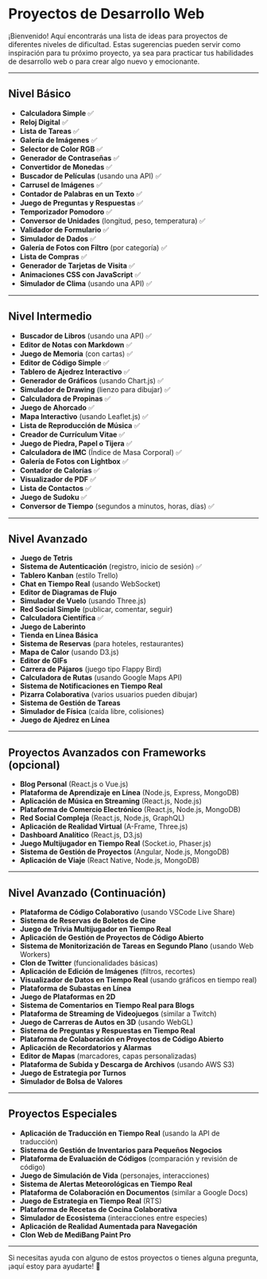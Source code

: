 # **Proyectos de Desarrollo Web**

¡Bienvenido! Aquí encontrarás una lista de ideas para proyectos de diferentes niveles de dificultad. Estas sugerencias pueden servir como inspiración para tu próximo proyecto, ya sea para practicar tus habilidades de desarrollo web o para crear algo nuevo y emocionante.

---

## **Nivel Básico**

- **Calculadora Simple** ✅ 
- **Reloj Digital** ✅
- **Lista de Tareas** ✅
- **Galería de Imágenes** ✅
- **Selector de Color RGB** ✅
- **Generador de Contraseñas** ✅
- **Convertidor de Monedas** ✅
- **Buscador de Películas** (usando una API) ✅
- **Carrusel de Imágenes** ✅
- **Contador de Palabras en un Texto** ✅
- **Juego de Preguntas y Respuestas** ✅
- **Temporizador Pomodoro** ✅
- **Conversor de Unidades** (longitud, peso, temperatura) ✅
- **Validador de Formulario** ✅
- **Simulador de Dados** ✅
- **Galería de Fotos con Filtro** (por categoría) ✅
- **Lista de Compras** ✅
- **Generador de Tarjetas de Visita** ✅
- **Animaciones CSS con JavaScript** ✅
- **Simulador de Clima** (usando una API) ✅

---

## **Nivel Intermedio**

- **Buscador de Libros** (usando una API) ✅
- **Editor de Notas con Markdown** ✅
- **Juego de Memoria** (con cartas) ✅
- **Editor de Código Simple** ✅
- **Tablero de Ajedrez Interactivo** ✅
- **Generador de Gráficos** (usando Chart.js) ✅
- **Simulador de Drawing** (lienzo para dibujar) ✅
- **Calculadora de Propinas** ✅
- **Juego de Ahorcado** ✅
- **Mapa Interactivo** (usando Leaflet.js) ✅
- **Lista de Reproducción de Música** ✅
- **Creador de Currículum Vitae** ✅
- **Juego de Piedra, Papel o Tijera** ✅
- **Calculadora de IMC** (Índice de Masa Corporal) ✅
- **Galería de Fotos con Lightbox** ✅
- **Contador de Calorías** ✅
- **Visualizador de PDF** ✅
- **Lista de Contactos** ✅
- **Juego de Sudoku** ✅
- **Conversor de Tiempo** (segundos a minutos, horas, días) ✅

---

## **Nivel Avanzado**

- **Juego de Tetris**
- **Sistema de Autenticación** (registro, inicio de sesión) ✅
- **Tablero Kanban** (estilo Trello)
- **Chat en Tiempo Real** (usando WebSocket)
- **Editor de Diagramas de Flujo**
- **Simulador de Vuelo** (usando Three.js)
- **Red Social Simple** (publicar, comentar, seguir)
- **Calculadora Científica** ✅
- **Juego de Laberinto**
- **Tienda en Línea Básica**
- **Sistema de Reservas** (para hoteles, restaurantes)
- **Mapa de Calor** (usando D3.js)
- **Editor de GIFs**
- **Carrera de Pájaros** (juego tipo Flappy Bird)
- **Calculadora de Rutas** (usando Google Maps API)
- **Sistema de Notificaciones en Tiempo Real**
- **Pizarra Colaborativa** (varios usuarios pueden dibujar)
- **Sistema de Gestión de Tareas**
- **Simulador de Física** (caída libre, colisiones)
- **Juego de Ajedrez en Línea**

---

## **Proyectos Avanzados con Frameworks (opcional)**

- **Blog Personal** (React.js o Vue.js)
- **Plataforma de Aprendizaje en Línea** (Node.js, Express, MongoDB)
- **Aplicación de Música en Streaming** (React.js, Node.js)
- **Plataforma de Comercio Electrónico** (React.js, Node.js, MongoDB)
- **Red Social Compleja** (React.js, Node.js, GraphQL)
- **Aplicación de Realidad Virtual** (A-Frame, Three.js)
- **Dashboard Analítico** (React.js, D3.js)
- **Juego Multijugador en Tiempo Real** (Socket.io, Phaser.js)
- **Sistema de Gestión de Proyectos** (Angular, Node.js, MongoDB)
- **Aplicación de Viaje** (React Native, Node.js, MongoDB)

---

## **Nivel Avanzado (Continuación)**

- **Plataforma de Código Colaborativo** (usando VSCode Live Share)
- **Sistema de Reservas de Boletos de Cine**
- **Juego de Trivia Multijugador en Tiempo Real**
- **Aplicación de Gestión de Proyectos de Código Abierto**
- **Sistema de Monitorización de Tareas en Segundo Plano** (usando Web Workers)
- **Clon de Twitter** (funcionalidades básicas)
- **Aplicación de Edición de Imágenes** (filtros, recortes)
- **Visualizador de Datos en Tiempo Real** (usando gráficos en tiempo real)
- **Plataforma de Subastas en Línea**
- **Juego de Plataformas en 2D**
- **Sistema de Comentarios en Tiempo Real para Blogs**
- **Plataforma de Streaming de Videojuegos** (similar a Twitch)
- **Juego de Carreras de Autos en 3D** (usando WebGL)
- **Sistema de Preguntas y Respuestas en Tiempo Real**
- **Plataforma de Colaboración en Proyectos de Código Abierto**
- **Aplicación de Recordatorios y Alarmas**
- **Editor de Mapas** (marcadores, capas personalizadas)
- **Plataforma de Subida y Descarga de Archivos** (usando AWS S3)
- **Juego de Estrategia por Turnos**
- **Simulador de Bolsa de Valores**

---

## **Proyectos Especiales**

- **Aplicación de Traducción en Tiempo Real** (usando la API de traducción)
- **Sistema de Gestión de Inventarios para Pequeños Negocios**
- **Plataforma de Evaluación de Códigos** (comparación y revisión de código)
- **Juego de Simulación de Vida** (personajes, interacciones)
- **Sistema de Alertas Meteorológicas en Tiempo Real**
- **Plataforma de Colaboración en Documentos** (similar a Google Docs)
- **Juego de Estrategia en Tiempo Real** (RTS)
- **Plataforma de Recetas de Cocina Colaborativa**
- **Simulador de Ecosistema** (interacciones entre especies)
- **Aplicación de Realidad Aumentada para Navegación**
- **Clon Web de MediBang Paint Pro**

---

Si necesitas ayuda con alguno de estos proyectos o tienes alguna pregunta, ¡aquí estoy para ayudarte! 🚀
